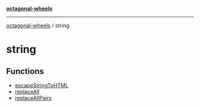 [**octagonal-wheels**](../../../README.md)

***

[octagonal-wheels](../../../globals.md) / string

# string

## Functions

- [escapeStringToHTML](functions/escapeStringToHTML.md)
- [replaceAll](functions/replaceAll.md)
- [replaceAllPairs](functions/replaceAllPairs.md)

